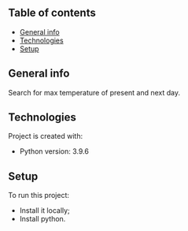 ## Table of contents
* [General info](#general-info)
* [Technologies](#technologies)
* [Setup](#setup)

## General info
Search for max temperature of present and next day.
	
## Technologies
Project is created with:
* Python version: 3.9.6
	
## Setup
To run this project: 
* Install it locally;
* Install python.
<br>
